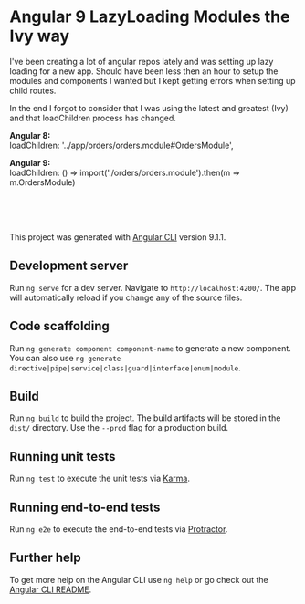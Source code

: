 # Angular 9 LazyLoading Modules the Ivy way

I've been creating a lot of angular repos lately and was setting up lazy loading for a new app.  Should have been less then an hour to setup the modules and components I wanted but I kept getting errors when setting up child routes.  

In the end I forgot to consider that I was using the latest and greatest (Ivy) and that loadChildren process has changed.   

**Angular 8:**  
  loadChildren: '../app/orders/orders.module#OrdersModule',

**Angular 9:**  
 loadChildren: () => import('./orders/orders.module').then(m => m.OrdersModule)

  <br>
  <br>
<br>

This project was generated with [Angular CLI](https://github.com/angular/angular-cli) version 9.1.1.

## Development server

Run `ng serve` for a dev server. Navigate to `http://localhost:4200/`. The app will automatically reload if you change any of the source files.

## Code scaffolding

Run `ng generate component component-name` to generate a new component. You can also use `ng generate directive|pipe|service|class|guard|interface|enum|module`.

## Build

Run `ng build` to build the project. The build artifacts will be stored in the `dist/` directory. Use the `--prod` flag for a production build.

## Running unit tests

Run `ng test` to execute the unit tests via [Karma](https://karma-runner.github.io).

## Running end-to-end tests

Run `ng e2e` to execute the end-to-end tests via [Protractor](http://www.protractortest.org/).

## Further help

To get more help on the Angular CLI use `ng help` or go check out the [Angular CLI README](https://github.com/angular/angular-cli/blob/master/README.md).

